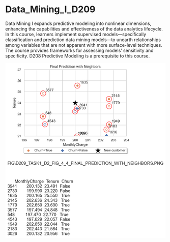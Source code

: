 # Data_Mining_I_D209
Data Mining I expands predictive modeling into nonlinear dimensions, enhancing the capabilities and effectiveness of the data analytics lifecycle. In this course, learners implement supervised models—specifically classification and prediction data mining models—to unearth relationships among variables that are not apparent with more surface-level techniques. The course provides frameworks for assessing models’ sensitivity and specificity. D208 Predictive Modeling is a prerequisite to this course.


![alt text](https://github.com/MikeMMattinson/Data_Mining_I_D209/blob/main/D209_Task1_Rev1/fig/D209_TASK1_D2_FIG_4_4_FINAL_PREDICTION_WITH_NEIGHBORS.PNG)
